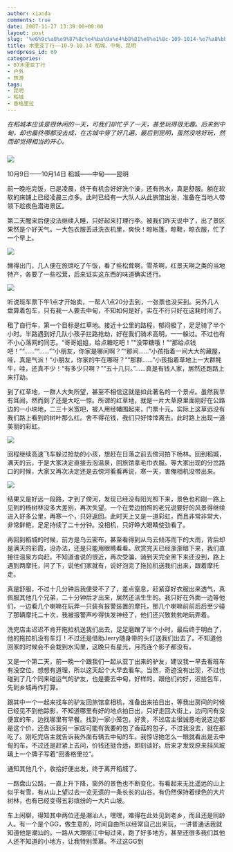 ```yaml
---
author: xianda
comments: true
date: 2007-11-27 13:39:00+00:00
layout: post
slug: '%e6%9c%a8%e9%87%8c%e4%ba%9a%e4%b8%81%e8%a1%8c-109-1014-%e7%a8%bb%e5%9f%8e%e3%80%81%e4%b8%ad%e7%94%b8%e3%80%81%e6%98%86%e6%98%8e'
title: 木里亚丁行——10.9-10.14 稻城、中甸、昆明
wordpress_id: 69
categories:
- 07木里亚丁行
- 户外
- 旅游
tags:
- 昆明
- 稻城
- 香格里拉
---
```


_在稻城本应该是很休闲的一天，可我们却忙乎了一天，甚至玩得很无趣。后来到中甸，却也最终哪都没去成，在古城中穿了好几遍。最后到昆明，虽然没啥好玩，然而却觉得相当的开心。_

 

### ![](http://tkfiles.storage.live.com/y1pSlGiGjDE0a0EgkTNALtccqQ-Q7CwDtBmHcPIkoR34VrAF2FB5zDtYY8su4ePcANWULPcgb-mP0I)      
10月9日——10月14日 稻城——中甸——昆明

 

   

   

前一晚吃完饭，已是凌晨，终于有机会好好洗个澡，还有热水，真是舒服。躺在软软的床铺上已经凌晨三点多。此时已经有一大队人从此旅馆出发，准备在当地人带领下趁夜色潜进景区。

   

第二天醒来后便没法继续入睡，只好起来打理行李。被我们昨天说中了，出了景区果然是个好天气。一大包衣服丢进洗衣机里，爽快！晾帐篷，晾鞋，晾衣服，忙了一个早上。

   

![](http://tkfiles.storage.live.com/y1pSlGiGjDE0a3NgSMNhI0eZjuyoo1FvVlsNI9NCx5groSVZKSzId5b3ZmONrYrxmtJoSihKI-V268)

   

懒得出门，几人便在旅馆吃了午饭，看了些松茸啊，雪茶啊，红景天啊之类的当地特产，各要了一些松茸，后来证实这东西的味道确实还行。

<!-- more -->    

![](http://tkfiles.storage.live.com/y1pSlGiGjDE0a2PYjaI7FEKrNUkTkMSb2tIkox3Edmk8CQmDkMqAUqVyoSrdtQ5pNZUell3Xq2gZMM)

   

听说班车票下午1点才开始卖，一帮人1点20分去到，一张票也没买到。另外几人盘算着包车，只有我一人要去中甸，不知如何是好，实在不行只好在这耗时间了。

   

租了自行车，第一个目标是红草地。接近十公里的路程，郁闷极了，足足骑了半个小时。半路遇到好几队小孩子拦路抢劫，好在我们骑术高明，一一躲过。不过也有不小心落网的同志。“哥哥姐姐，给点糖吃吧！”“没带糖哦！”“那给点钱吧！”“……”“……”“小朋友，你家是哪间啊？”“那间……”小孩指着一间大大的藏屋，哇，真是气派！“小朋友，你家的牛在哪呀？”“那群……”小孩指着草地上一大群牦牛，哇，还真不少！“有多少只啊？”“五十几只。”……真是有钱人家，居然还跑路上来打劫。

   

到了红草地，一群人大失所望，甚至不相信这就是如此著名的一个景点。虽然我早有耳闻，然而到了还是大吃一惊。所谓的红草地，就是一片大草原里面刚好在公路边的一小块地，二三十米宽吧，被人用经幡围起来，门票十元。实际上这草远没有我们路上看到的树叶那么红。舍不得花钱，我们只好悻悻离去。此时路上出现一道美丽的彩虹。

   

![](http://tkfiles.storage.live.com/y1pSlGiGjDE0a1pCDjh9tUoRHEev9G2plHVEkWT8qfLh54_sWCAodzfKu4vk-buVOBhC3-92yu6OsU)

   

回程继续高速飞车躲过抢劫的小孩，想赶在日落之前去傍河拍下杨林。回到稻城，满天的云，于是大家决定直接去泡温泉，回旅馆拿毛巾衣服。等大家出现的分岔路口的时候，大家又再次决定还是去傍河看看再说，寒一天，害俺相机没带出来。

   

![](http://tkfiles.storage.live.com/y1pSlGiGjDE0a1FwffG-SdakutMenRh0LSg3n-99_zLjP3EegmhQczLDTGSLtKD73ZWRchQKj_UTVo)

   

结果又是好远一段路，才到了傍河，发现已经没有阳光照下来，景色也和刚一路上见到的杨树林没多大差别，再次失望。一个在旁边拍照的老兄说要好的风景得继续进入好多公里，再寒一个，只好返回。此时天上又是一道彩虹，而且非常非常大，非常鲜艳，足足持续了二十分钟。没相机，只好睁大眼睛使劲看了。

   

再回到稻城的时候，前方是乌云密布，甚至看得到从乌云倾泻而下的大雨，背后却是满天的彩霞，没办法，还是只能用眼睛看看。欣赏完天已经渐渐暗下来，我们直接往温泉方向赶。不知道谁说的很近，再次受骗，骑到天完全黑下来还没到，路上遇到两摩托，问了下，说他们家就有，说好泡完了拖拉机送我们出来，跟着摩托走。

   

真是舒服，不过十几分钟后我便受不了了，差点窒息，赶紧穿好衣服出来透气，真佩服其他几个兄弟，二十分钟后才出来，居然还活生生的。我只好在外面一边等他们，一边看几个喇嘛在玩弄一只装有报警装置的摩托，那几个喇嘛前前后后至少碰了那辆摩托二十次，我被报警声吵得快发神经了，他们还兴致勃勃地玩弄着。

   

洗完店主迟迟不肯开拖拉机送我们出去，足足磨蹭了半个小时，最后终于明白了，他的拖拉机没有车灯！不过还是借助Jerry随身带的头灯送我们出去了。不知道他回家的时候会不会栽到水沟里，这晚只有星光，月亮连个影子都没有。

   

   

又是一个第二天，前一晚一个跟我们一起从亚丁出来的驴友，建议我一早去看班车有没空位，想想有道理，所以这天起个大早去看车。当然，奇迹没有出现，不过也碰到了几个同来碰运气的驴友，也是要去中甸，好样的，跟他们约好，迟些包车，先到乡城再作打算。

   

跟其中一个一起来找车的驴友回旅馆拿相机，准备出来拍日出，等我出房间的时候已经见不到他踪影，不知道哪里有好的地点拍日出，只好走回大街上，边问问有没便宜的车，边找哪里有早餐。找到一家小笼包，好贵，不过店主很诚恳地说这边都是这个价，还告诉我另一家店可能有我要的包了香菇的包子，不过我没去，就在那吃了。刚吃完店主就告诉我外面有辆去中甸的车。我惊讶她怎么一眼就看出是去中甸的车，不过还是赶紧上去问，价钱还挺合适，即刻谈好。后来才发现原来挡风玻璃上一个牌子写着“回香格里拉”。

   

通知其他几个，收拾好便出发，终于离开稻城了。

   

一路盘山公路，一直上升下降，窗外的景色也不断变化，有看起来无比遥远的山上似乎有雪，有从山上望过去一览无遗的一条长长的山谷，有仍然保持着绿色的大片树林，也有已经变得五彩缤纷的一大片山坡。

   

车上闲聊，得知其中两位还是潮汕人，嘿嘿，难得在此处见到老乡，而且还是同龄人。有一个是个GG，做生意的，时间自由所以经常自己出来玩，一讲普通话我就知道他是潮汕的。一路从大理丽江中甸过来，跑了好多地方，甚至还很多我们其他人还不知道的小地方，让我特别羡慕。不过这GG到
